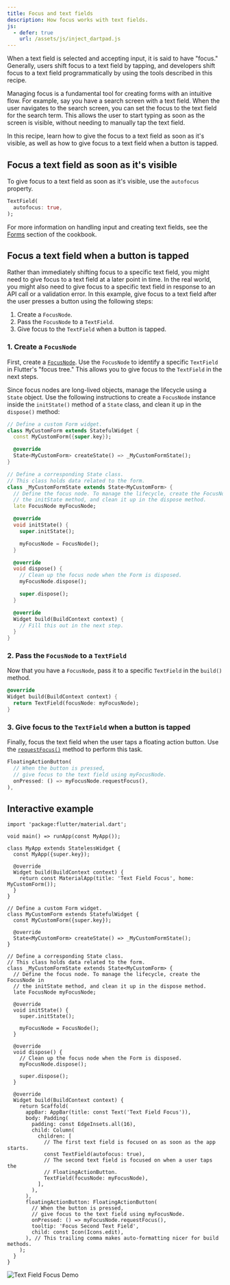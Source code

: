 ```yaml
---
title: Focus and text fields
description: How focus works with text fields.
js:
  - defer: true
    url: /assets/js/inject_dartpad.js
---
```


<?code-excerpt path-base="cookbook/forms/focus/"?>

When a text field is selected and accepting input,
it is said to have "focus."
Generally, users shift focus to a text field by tapping,
and developers shift focus to a text field programmatically by
using the tools described in this recipe.

Managing focus is a fundamental tool for creating forms with an intuitive
flow. For example, say you have a search screen with a text field.
When the user navigates to the search screen,
you can set the focus to the text field for the search term.
This allows the user to start typing as soon as the screen
is visible, without needing to manually tap the text field.

In this recipe, learn how to give the focus
to a text field as soon as it's visible,
as well as how to give focus to a text field
when a button is tapped.

## Focus a text field as soon as it's visible

To give focus to a text field as soon as it's visible,
use the `autofocus` property.

```dart
TextField(
  autofocus: true,
);
```

For more information on handling input and creating text fields,
see the [Forms][] section of the cookbook.

## Focus a text field when a button is tapped

Rather than immediately shifting focus to a specific text field,
you might need to give focus to a text field at a later point in time.
In the real world, you might also need to give focus to a specific
text field in response to an API call or a validation error.
In this example, give focus to a text field after the user
presses a button using the following steps:

  1. Create a `FocusNode`.
  2. Pass the `FocusNode` to a `TextField`.
  3. Give focus to the `TextField` when a button is tapped.

### 1. Create a `FocusNode`

First, create a [`FocusNode`][].
Use the `FocusNode` to identify a specific `TextField` in Flutter's
"focus tree." This allows you to give focus to the `TextField`
in the next steps.

Since focus nodes are long-lived objects, manage the lifecycle
using a `State` object. Use the following instructions to create
a `FocusNode` instance inside the `initState()` method of a
`State` class, and clean it up in the `dispose()` method:

<?code-excerpt "lib/starter.dart (Starter)" remove="return Container();"?>
```dart
// Define a custom Form widget.
class MyCustomForm extends StatefulWidget {
  const MyCustomForm({super.key});

  @override
  State<MyCustomForm> createState() => _MyCustomFormState();
}

// Define a corresponding State class.
// This class holds data related to the form.
class _MyCustomFormState extends State<MyCustomForm> {
  // Define the focus node. To manage the lifecycle, create the FocusNode in
  // the initState method, and clean it up in the dispose method.
  late FocusNode myFocusNode;

  @override
  void initState() {
    super.initState();

    myFocusNode = FocusNode();
  }

  @override
  void dispose() {
    // Clean up the focus node when the Form is disposed.
    myFocusNode.dispose();

    super.dispose();
  }

  @override
  Widget build(BuildContext context) {
    // Fill this out in the next step.
  }
}
```

### 2. Pass the `FocusNode` to a `TextField`

Now that you have a `FocusNode`,
pass it to a specific `TextField` in the `build()` method.

<?code-excerpt "lib/step2.dart (Build)"?>
```dart
@override
Widget build(BuildContext context) {
  return TextField(focusNode: myFocusNode);
}
```

### 3. Give focus to the `TextField` when a button is tapped

Finally, focus the text field when the user taps a floating
action button. Use the [`requestFocus()`][] method to perform
this task.

<?code-excerpt "lib/step3.dart (FloatingActionButton)" replace="/^floatingActionButton\: //g"?>
```dart
FloatingActionButton(
  // When the button is pressed,
  // give focus to the text field using myFocusNode.
  onPressed: () => myFocusNode.requestFocus(),
),
```

## Interactive example

<?code-excerpt "lib/main.dart"?>
```dartpad title="Flutter text focus hands-on example in DartPad" run="true"
import 'package:flutter/material.dart';

void main() => runApp(const MyApp());

class MyApp extends StatelessWidget {
  const MyApp({super.key});

  @override
  Widget build(BuildContext context) {
    return const MaterialApp(title: 'Text Field Focus', home: MyCustomForm());
  }
}

// Define a custom Form widget.
class MyCustomForm extends StatefulWidget {
  const MyCustomForm({super.key});

  @override
  State<MyCustomForm> createState() => _MyCustomFormState();
}

// Define a corresponding State class.
// This class holds data related to the form.
class _MyCustomFormState extends State<MyCustomForm> {
  // Define the focus node. To manage the lifecycle, create the FocusNode in
  // the initState method, and clean it up in the dispose method.
  late FocusNode myFocusNode;

  @override
  void initState() {
    super.initState();

    myFocusNode = FocusNode();
  }

  @override
  void dispose() {
    // Clean up the focus node when the Form is disposed.
    myFocusNode.dispose();

    super.dispose();
  }

  @override
  Widget build(BuildContext context) {
    return Scaffold(
      appBar: AppBar(title: const Text('Text Field Focus')),
      body: Padding(
        padding: const EdgeInsets.all(16),
        child: Column(
          children: [
            // The first text field is focused on as soon as the app starts.
            const TextField(autofocus: true),
            // The second text field is focused on when a user taps the
            // FloatingActionButton.
            TextField(focusNode: myFocusNode),
          ],
        ),
      ),
      floatingActionButton: FloatingActionButton(
        // When the button is pressed,
        // give focus to the text field using myFocusNode.
        onPressed: () => myFocusNode.requestFocus(),
        tooltip: 'Focus Second Text Field',
        child: const Icon(Icons.edit),
      ), // This trailing comma makes auto-formatting nicer for build methods.
    );
  }
}
```

<noscript>
  <img src="/assets/images/docs/cookbook/focus.webp" alt="Text Field Focus Demo" class="site-mobile-screenshot" />
</noscript>


[fix has landed]: {{site.repo.flutter}}/pull/50372
[`FocusNode`]: {{site.api}}/flutter/widgets/FocusNode-class.html
[Forms]: /cookbook#forms
[flutter/flutter@bf551a3]: {{site.repo.flutter}}/commit/bf551a31fe7ef45c854a219686b6837400bfd94c
[Issue 52221]: {{site.repo.flutter}}/issues/52221
[`requestFocus()`]: {{site.api}}/flutter/widgets/FocusNode/requestFocus.html
[workaround]: {{site.repo.flutter}}/issues/52221#issuecomment-598244655
